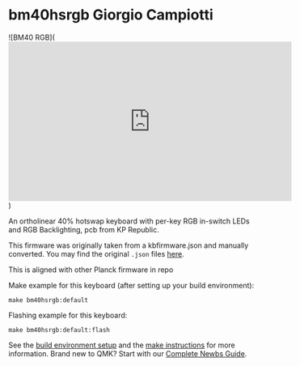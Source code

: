 # bm40hsrgb Giorgio Campiotti

![BM40 RGB](<iframe width="560" height="315" src="https://www.youtube.com/embed/xaIX-OjZHio" frameborder="0" allow="accelerometer; autoplay; clipboard-write; encrypted-media; gyroscope; picture-in-picture" allowfullscreen></iframe>)

An ortholinear 40% hotswap keyboard with per-key RGB in-switch LEDs and RGB Backlighting, pcb from KP Republic.

This firmware was originally taken from a kbfirmware.json and manually converted. You may find the original `.json` files [here](https://drive.google.com/drive/folders/1tlTHQIFcluK2mjZ4UbbKCsdRLgSRSPw6).

This is aligned with other Planck firmware in repo 

Make example for this keyboard (after setting up your build environment):

    make bm40hsrgb:default

Flashing example for this keyboard:

    make bm40hsrgb:default:flash

See the [build environment setup](https://docs.qmk.fm/#/getting_started_build_tools) and the [make instructions](https://docs.qmk.fm/#/getting_started_make_guide) for more information. Brand new to QMK? Start with our [Complete Newbs Guide](https://docs.qmk.fm/#/newbs).
